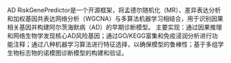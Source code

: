AD RiskGenePredictor是一个开源框架，将孟德尔随机化（MR）、差异表达分析和加权基因共表达网络分析（WGCNA）与多算法机器学习相结合，用于识别因果相关基因并构建阿尔茨海默病（AD）的早期诊断模型。
主要实现：通过因果推理和网络生物学发现核心AD风险基因；通过GO/KEGG富集和免疫浸润分析进行功能注释；通过八种机器学习算法进行特征选择，以确保模型的鲁棒性；基于多组学生物标志物的诺模图诊断模型的构建和验证。
